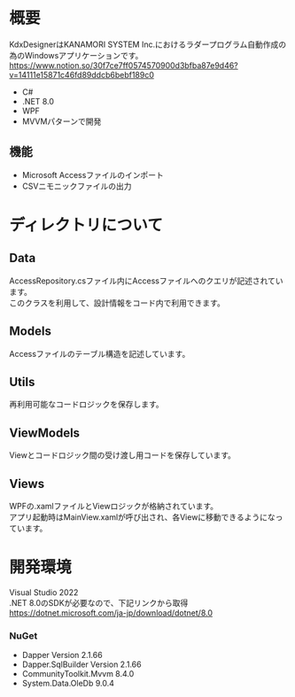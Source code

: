 # 概要
KdxDesignerはKANAMORI SYSTEM Inc.におけるラダープログラム自動作成の為のWindowsアプリケーションです。  
https://www.notion.so/30f7ce7ff0574570900d3bfba87e9d46?v=14111e15871c46fd89ddcb6bebf189c0
- C#
- .NET 8.0  
- WPF  
- MVVMパターンで開発  
## 機能
- Microsoft Accessファイルのインポート
- CSVニモニックファイルの出力

# ディレクトリについて
## Data
AccessRepository.csファイル内にAccessファイルへのクエリが記述されています。  
このクラスを利用して、設計情報をコード内で利用できます。
## Models
Accessファイルのテーブル構造を記述しています。
## Utils
再利用可能なコードロジックを保存します。
## ViewModels
Viewとコードロジック間の受け渡し用コードを保存しています。
## Views
WPFの.xamlファイルとViewロジックが格納されています。  
アプリ起動時はMainView.xamlが呼び出され、各Viewに移動できるようになっています。
# 開発環境
Visual Studio 2022  
.NET 8.0のSDKが必要なので、下記リンクから取得  
https://dotnet.microsoft.com/ja-jp/download/dotnet/8.0  
### NuGet
- Dapper Version 2.1.66
- Dapper.SqlBuilder Version 2.1.66
- CommunityToolkit.Mvvm 8.4.0
- System.Data.OleDb 9.0.4
